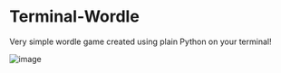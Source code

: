# Terminal-Wordle
Very simple wordle game created using plain Python on your terminal!

![image](https://github.com/osam7a/Terminal-Hangman/assets/90650351/4a89350c-eac9-47ba-834c-38b18cf9dca4)
